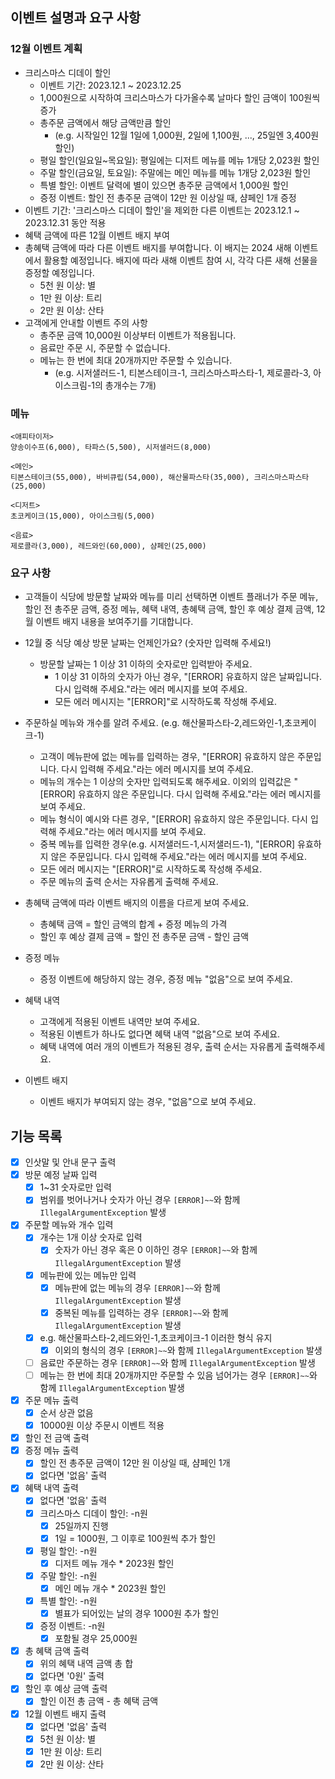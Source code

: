 ## 이벤트 설명과 요구 사항
### 12월 이벤트 계획 
- 크리스마스 디데이 할인 
  - 이벤트 기간: 2023.12.1 ~ 2023.12.25
  - 1,000원으로 시작하여 크리스마스가 다가올수록 날마다 할인 금액이 100원씩 증가
  - 총주문 금액에서 해당 금액만큼 할인 
    - (e.g. 시작일인 12월 1일에 1,000원, 2일에 1,100원, ..., 25일엔 3,400원 할인)
  - 평일 할인(일요일~목요일): 평일에는 디저트 메뉴를 메뉴 1개당 2,023원 할인
  - 주말 할인(금요일, 토요일): 주말에는 메인 메뉴를 메뉴 1개당 2,023원 할인
  - 특별 할인: 이벤트 달력에 별이 있으면 총주문 금액에서 1,000원 할인 
  - 증정 이벤트: 할인 전 총주문 금액이 12만 원 이상일 때, 샴페인 1개 증정 
- 이벤트 기간: '크리스마스 디데이 할인'을 제외한 다른 이벤트는 2023.12.1 ~ 2023.12.31 동안 적용
- 혜택 금액에 따른 12월 이벤트 배지 부여
- 총혜택 금액에 따라 다른 이벤트 배지를 부여합니다. 이 배지는 2024 새해 이벤트에서 활용할 예정입니다. 배지에 따라 새해 이벤트 참여 시, 각각 다른 새해 선물을 증정할 예정입니다.
  - 5천 원 이상: 별 
  - 1만 원 이상: 트리 
  - 2만 원 이상: 산타 
- 고객에게 안내할 이벤트 주의 사항 
  - 총주문 금액 10,000원 이상부터 이벤트가 적용됩니다.
  - 음료만 주문 시, 주문할 수 없습니다.
  - 메뉴는 한 번에 최대 20개까지만 주문할 수 있습니다. 
    - (e.g. 시저샐러드-1, 티본스테이크-1, 크리스마스파스타-1, 제로콜라-3, 아이스크림-1의 총개수는 7개)
### 메뉴
```text
<애피타이저>
양송이수프(6,000), 타파스(5,500), 시저샐러드(8,000)

<메인>
티본스테이크(55,000), 바비큐립(54,000), 해산물파스타(35,000), 크리스마스파스타(25,000)

<디저트>
초코케이크(15,000), 아이스크림(5,000)

<음료>
제로콜라(3,000), 레드와인(60,000), 샴페인(25,000)
```
### 요구 사항
- 고객들이 식당에 방문할 날짜와 메뉴를 미리 선택하면 이벤트 플래너가 주문 메뉴, 할인 전 총주문 금액, 증정 메뉴, 혜택 내역, 총혜택 금액, 할인 후 예상 결제 금액, 12월 이벤트 배지 내용을 보여주기를 기대합니다. 

- 12월 중 식당 예상 방문 날짜는 언제인가요? (숫자만 입력해 주세요!)
  - 방문할 날짜는 1 이상 31 이하의 숫자로만 입력받아 주세요. 
    - 1 이상 31 이하의 숫자가 아닌 경우, "[ERROR] 유효하지 않은 날짜입니다. 다시 입력해 주세요."라는 에러 메시지를 보여 주세요. 
    - 모든 에러 메시지는 "[ERROR]"로 시작하도록 작성해 주세요.
- 주문하실 메뉴와 개수를 알려 주세요. (e.g. 해산물파스타-2,레드와인-1,초코케이크-1)
  - 고객이 메뉴판에 없는 메뉴를 입력하는 경우, "[ERROR] 유효하지 않은 주문입니다. 다시 입력해 주세요."라는 에러 메시지를 보여 주세요.
  - 메뉴의 개수는 1 이상의 숫자만 입력되도록 해주세요. 이외의 입력값은 "[ERROR] 유효하지 않은 주문입니다. 다시 입력해 주세요."라는 에러 메시지를 보여 주세요.
  - 메뉴 형식이 예시와 다른 경우, "[ERROR] 유효하지 않은 주문입니다. 다시 입력해 주세요."라는 에러 메시지를 보여 주세요. 
  - 중복 메뉴를 입력한 경우(e.g. 시저샐러드-1,시저샐러드-1), "[ERROR] 유효하지 않은 주문입니다. 다시 입력해 주세요."라는 에러 메시지를 보여 주세요.
  - 모든 에러 메시지는 "[ERROR]"로 시작하도록 작성해 주세요.
  - 주문 메뉴의 출력 순서는 자유롭게 출력해 주세요.
- 총혜택 금액에 따라 이벤트 배지의 이름을 다르게 보여 주세요. 
  - 총혜택 금액 = 할인 금액의 합계 + 증정 메뉴의 가격
  - 할인 후 예상 결제 금액 = 할인 전 총주문 금액 - 할인 금액 
- 증정 메뉴
  - 증정 이벤트에 해당하지 않는 경우, 증정 메뉴 "없음"으로 보여 주세요. 
- 혜택 내역
  - 고객에게 적용된 이벤트 내역만 보여 주세요.
  - 적용된 이벤트가 하나도 없다면 혜택 내역 "없음"으로 보여 주세요.
  - 혜택 내역에 여러 개의 이벤트가 적용된 경우, 출력 순서는 자유롭게 출력해주세요. 
- 이벤트 배지
  - 이벤트 배지가 부여되지 않는 경우, "없음"으로 보여 주세요.

## 기능 목록
-[x] 인삿말 및 안내 문구 출력
-[x] 방문 예정 날짜 입력
  -[x] 1~31 숫자로만 입력
  -[x] 범위를 벗어나거나 숫자가 아닌 경우 `[ERROR]~~`와 함께 `IllegalArgumentException` 발생
-[x] 주문할 메뉴와 개수 입력
  -[x] 개수는 1개 이상 숫자로 입력
    -[x] 숫자가 아닌 경우 혹은 0 이하인 경우 `[ERROR]~~`와 함께 `IllegalArgumentException` 발생
  -[x] 메뉴판에 있는 메뉴만 입력
    -[x] 메뉴판에 없는 메뉴의 경우 `[ERROR]~~`와 함께 `IllegalArgumentException` 발생
    -[x] 중복된 메뉴를 입력하는 경우 `[ERROR]~~`와 함께 `IllegalArgumentException` 발생
  -[x] e.g. 해산물파스타-2,레드와인-1,초코케이크-1 이러한 형식 유지
    -[x] 이외의 형식의 경우 `[ERROR]~~`와 함께 `IllegalArgumentException` 발생
  -[ ] 음료만 주문하는 경우 `[ERROR]~~`와 함께 `IllegalArgumentException` 발생
  -[ ] 메뉴는 한 번에 최대 20개까지만 주문할 수 있음 넘어가는 경우 `[ERROR]~~`와 함께 `IllegalArgumentException` 발생
-[x] 주문 메뉴 출력
  -[x] 순서 상관 없음
  -[x] 10000원 이상 주문시 이벤트 적용
-[x] 할인 전 금액 출력
-[x] 증정 메뉴 출력
  -[x] 할인 전 총주문 금액이 12만 원 이상일 때, 샴페인 1개
  -[x] 없다면 '없음' 출력
-[x] 혜택 내역 출력
  -[x] 없다면 '없음' 출력
  -[x] 크리스마스 디데이 할인: -n원
    -[x] 25일까지 진행
    -[x] 1일 = 1000원, 그 이후로 100원씩 추가 할인
  -[x] 평일 할인: -n원
    -[x] 디저트 메뉴 개수 * 2023원 할인
  -[x] 주말 할인: -n원
    -[x] 메인 메뉴 개수 * 2023원 할인
  -[x] 특별 할인: -n원
    -[x] 별표가 되어있는 날의 경우 1000원 추가 할인
  -[x] 증정 이벤트: -n원
    -[x] 포함될 경우 25,000원
-[x] 총 혜택 금액 출력
  -[x] 위의 혜택 내역 금액 총 합
  -[x] 없다면 '0원' 출력
-[x] 할인 후 예상 금액 출력
  -[x] 할인 이전 총 금액 - 총 혜택 금액
-[x] 12월 이벤트 배지 출력
  -[x] 없다면 '없음' 출력
  -[x] 5천 원 이상: 별
  -[x] 1만 원 이상: 트리
  -[x] 2만 원 이상: 산타